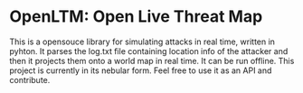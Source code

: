 # OpenLTM: Open Live Threat Map
This is a opensouce library for simulating attacks in real time, written in pyhton. 
It parses the log.txt file containing location info of the attacker and then it projects them onto a world map in real time.
It can be run offline.
This project is currently in its nebular form.
Feel free to use it as an API and contribute.
